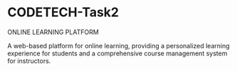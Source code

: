 # CODETECH-Task2
ONLINE LEARNING PLATFORM

A web-based platform for online learning, providing a personalized learning experience for students and a comprehensive course management system for instructors.




